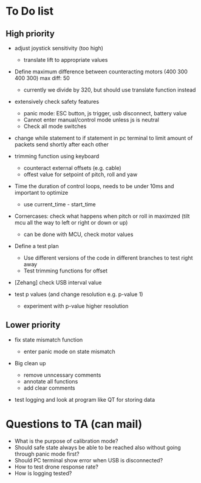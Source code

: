 # To Do list

## High priority

- adjust joystick sensitivity (too high)
	- translate lift to appropriate values

- Define maximum difference between counteracting motors (400 300 400 300) max diff: 50
	- currently we divide by 320, but should use translate function instead

- extensively check safety features
	- panic mode: ESC button, js trigger, usb disconnect, battery value
	- Cannot enter manual/control mode unless js is neutral
	- Check all mode switches

- change while statement to if statement in pc terminal to limit amount of packets send shortly after each other

- trimming function using keyboard
	- counteract external offsets (e.g. cable)
	- offest value for setpoint of pitch, roll and yaw

- Time the duration of control loops, needs to be under 10ms and important to optimize
	- use current_time - start_time

- Cornercases: check what happens when pitch or roll in maximzed (tilt mcu all the way to left or right or down or up)
	- can be done with MCU, check motor values

- Define a test plan
	- Use different versions of the code in different branches to test right away
	- Test trimming functions for offset

- [Zehang] check USB interval value

- test p values (and change resolution e.g. p-value 1)
	- experiment with p-value higher resolution

## Lower priority

- fix state mismatch function
	- enter panic mode on state mismatch

- Big clean up 
	- remove unncessary comments
	- annotate all functions
	- add clear comments

- test logging and look at program like QT for storing data

# Questions to TA (can mail)

- What is the purpose of calibration mode?
- Should safe state always be able to be reached also without going through panic mode first?
- Should PC terminal show error when USB is disconnected?
- How to test drone response rate?
- How is logging tested?
